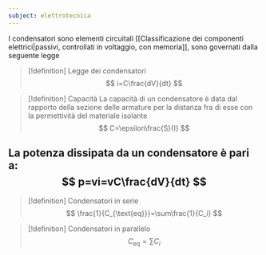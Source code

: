 ```yaml
---
subject: elettrotecnica
---
```

I condensatori sono elementi circuitali [[Classificazione dei componenti elettrici|passivi, controllati in voltaggio, con memoria]], sono governati dalla seguente legge
> [!definition] Legge dei condensatori
> $$
> i=C\frac{dV}{dt}
> $$

> [!definition] Capacità
> La capacità di un condensatore è data dal rapporto della sezione delle armature per la distanza fra di esse con la permettività del materiale isolante
> $$
> C=\epsilon\frac{S}{l}
> $$

La potenza dissipata da un condensatore è pari a:
$$
p=vi=vC\frac{dV}{dt}
$$
---
> [!definition] Condensatori in serie
> $$
> \frac{1}{C_{\text{eq}}}=\sum\frac{1}{C_i}
> $$

> [!definition] Condensatori in parallelo
> $$
> C_{\text{eq}}=\sum C_i
> $$
